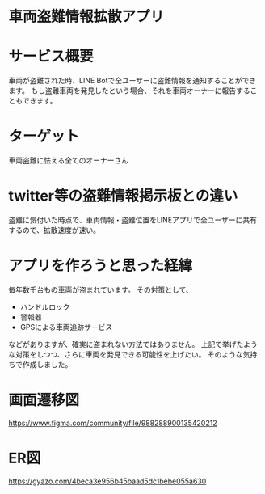 # 車両盗難情報拡散アプリ


# サービス概要
車両が盗難された時、LINE Botで全ユーザーに盗難情報を通知することができます。
もし盗難車両を発見したという場合、それを車両オーナーに報告することもできます。


# ターゲット
車両盗難に怯える全てのオーナーさん


# twitter等の盗難情報掲示板との違い
盗難に気付いた時点で、車両情報・盗難位置をLINEアプリで全ユーザーに共有するので、拡散速度が速い。


# アプリを作ろうと思った経緯
毎年数千台もの車両が盗まれています。
その対策として、
- ハンドルロック
- 警報器
- GPSによる車両追跡サービス

などがありますが、確実に盗まれない方法ではありません。
上記で挙げたような対策をしつつ、さらに車両を発見できる可能性を上げたい。
そのような気持ちで作成しました。

# 画面遷移図
https://www.figma.com/community/file/988288900135420212

# ER図
https://gyazo.com/4beca3e956b45baad5dc1bebe055a630
